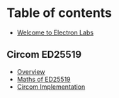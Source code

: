 # Table of contents

* [Welcome to Electron Labs](README.md)

## Circom ED25519

* [Overview](circom-ed25519/overview.md)
* [Maths of ED25519](circom-ed25519/maths-of-ed25519.md)
* [Circom Implementation](circom-ed25519/circom-implementation.md)
